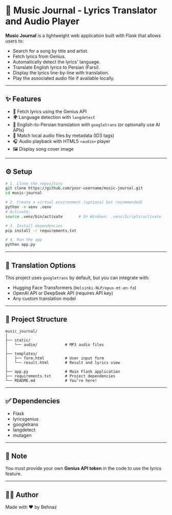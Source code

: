 # 🎵 Music Journal - Lyrics Translator and Audio Player

**Music Journal** is a lightweight web application built with Flask that allows users to:

- Search for a song by title and artist.
- Fetch lyrics from Genius.
- Automatically detect the lyrics' language.
- Translate English lyrics to Persian (Farsi).
- Display the lyrics line-by-line with translation.
- Play the associated audio file if available locally.

---

## ✨ Features

- 🎤 Fetch lyrics using the Genius API
- 🌍 Language detection with `langdetect`
- 🔁 English-to-Persian translation with `googletrans` (or optionally use AI APIs)
- 🔎 Match local audio files by metadata (ID3 tags)
- 🎧 Audio playback with HTML5 `<audio>` player
- 🖼 Display song cover image

---

## ⚙️ Setup

```bash
# 1. Clone the repository
git clone https://github.com/your-username/music-journal.git
cd music-journal

# 2. Create a virtual environment (optional but recommended)
python -m venv .venv
# Activate:
source .venv/bin/activate       # On Windows: .venv\Scripts\activate

# 3. Install dependencies
pip install -r requirements.txt

# 4. Run the app
python app.py
```

---

## 🧠 Translation Options

This project uses `googletrans` by default, but you can integrate with:

- Hugging Face Transformers (`Helsinki-NLP/opus-mt-en-fa`)
- OpenAI API or DeepSeek API (requires API key)
- Any custom translation model

---

## 📁 Project Structure

```
music_journal/
│
├── static/
│   └── audio/            # MP3 audio files
│
├── templates/
│   ├── form.html         # User input form
│   └── result.html       # Result and lyrics view
│
├── app.py                # Main Flask application
├── requirements.txt      # Project dependencies
└── README.md             # You're here!
```

---

## ✅ Dependencies

- Flask
- lyricsgenius
- googletrans
- langdetect
- mutagen

---

## 🔐 Note

You must provide your own **Genius API token** in the code to use the lyrics feature.

---

## 🧑‍💻 Author

Made with ❤️ by Behnaz


